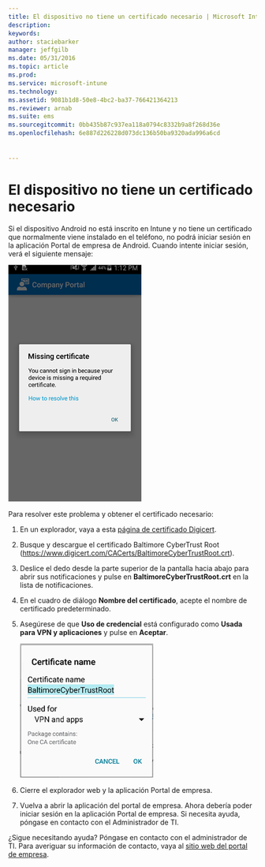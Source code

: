```yaml
---
title: El dispositivo no tiene un certificado necesario | Microsoft Intune
description: 
keywords: 
author: staciebarker
manager: jeffgilb
ms.date: 05/31/2016
ms.topic: article
ms.prod: 
ms.service: microsoft-intune
ms.technology: 
ms.assetid: 9081b1d8-50e8-4bc2-ba37-766421364213
ms.reviewer: arnab
ms.suite: ems
ms.sourcegitcommit: 0bb435b87c937ea118a0794c8332b9a8f268d36e
ms.openlocfilehash: 6e887d226228d073dc136b50ba9320ada996a6cd


---
```



# El dispositivo no tiene un certificado necesario
Si el dispositivo Android no está inscrito en Intune y no tiene un certificado que normalmente viene instalado en el teléfono, no podrá iniciar sesión en la aplicación Portal de empresa de Android. Cuando intente iniciar sesión, verá el siguiente mensaje:

![andr-cert-install-cert-missing](./media/andr-cert_install-1-cert_missing.png)

Para resolver este problema y obtener el certificado necesario:

1.  En un explorador, vaya a esta [página de certificado Digicert](https://www.digicert.com/digicert-root-certificates.htm).

2.  Busque y descargue el certificado Baltimore CyberTrust Root (https://www.digicert.com/CACerts/BaltimoreCyberTrustRoot.crt).

3.  Deslice el dedo desde la parte superior de la pantalla hacia abajo para abrir sus notificaciones y pulse en **BaltimoreCyberTrustRoot.crt** en la lista de notificaciones.

4.  En el cuadro de diálogo **Nombre del certificado**, acepte el nombre de certificado predeterminado.

5. Asegúrese de que **Uso de credencial** está configurado como **Usada para VPN y aplicaciones** y pulse en **Aceptar**.

    ![andr-cert-install-add-cert-name](./media/andr-cert_install-2-add_cert_name.png)

6. Cierre el explorador web y la aplicación Portal de empresa.

7. Vuelva a abrir la aplicación del portal de empresa. Ahora debería poder iniciar sesión en la aplicación Portal de empresa. Si necesita ayuda, póngase en contacto con el Administrador de TI.

¿Sigue necesitando ayuda? Póngase en contacto con el administrador de TI. Para averiguar su información de contacto, vaya al [sitio web del portal de empresa](http://portal.manage.microsoft.com).


<!--HONumber=Jun16_HO4-->


